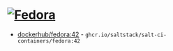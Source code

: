 # [![Fedora](https://github.com/saltstack/salt-ci-containers/actions/workflows/fedora-containers.yml/badge.svg)](https://github.com/saltstack/salt-ci-containers/actions/workflows/fedora-containers.yml)

- [dockerhub/fedora:42](https://hub.docker.com/r/_/fedora/tags?name=42) - `ghcr.io/saltstack/salt-ci-containers/fedora:42`
